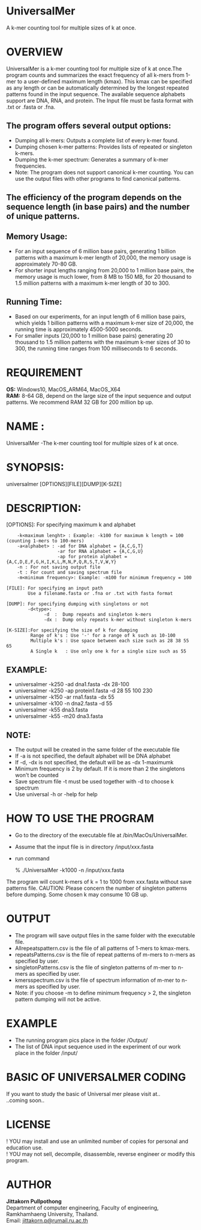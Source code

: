 # UniversalMer
  A k-mer counting tool for multiple sizes of k at once.
# OVERVIEW
UniversalMer is a k-mer counting tool for multiple size of k at once.The program counts and summarizes the exact frequency of all k-mers from 1-mer to a user-defined maximum length (kmax). This kmax can be specified as any length or can be automatically determined by the longest repeated patterns found in the input sequence.
The available sequence alphabets support are DNA, RNA, and protein. The Input file must be fasta format with .txt or .fasta or .fna. 

## The program offers several output options:
 * Dumping all k-mers: Outputs a complete list of every k-mer found.
 * Dumping chosen k-mer patterns: Provides lists of repeated or singleton k-mers.
 * Dumping the k-mer spectrum: Generates a summary of k-mer frequencies.
 * Note: The program does not support canonical k-mer counting. You can use the output files with other programs to find canonical patterns. 

## The efficiency of the program depends on the sequence length (in base pairs) and the number of unique patterns.

## Memory Usage:
 * For an input sequence of 6 million base pairs, generating 1 billion patterns with a maximum k-mer length of 20,000, the memory usage is approximately 70-80 GB.
 * For shorter input lengths ranging from 20,000 to 1 million base pairs, the memory usage is much lower, from 8 MB to 150 MB, for 20 thousand to 1.5 million patterns with a maximum k-mer length of 30 to 300.    
    
## Running Time:
 * Based on our experiments, for an input length of 6 million base pairs, which yields 1 billion patterns with a maximum k-mer size of 20,000, the running time is approximately 4500-5000 seconds.
 * For smaller inputs (20,000 to 1 million base pairs) generating 20 thousand to 1.5 million patterns with the maximum k-mer sizes of 30 to 300, the running time ranges from 100 milliseconds to 6 seconds.

# REQUIREMENT
  **OS:** Windows10, MacOS_ARM64, MacOS_X64 <br>
  **RAM:** 8-64 GB, depend on the large size of the input sequence and output patterns. We recommend RAM 32 GB for 200 million bp up. <br>
  
# NAME :
  UniversalMer -The k-mer counting tool for multiple sizes of k at once. 

# SYNOPSIS: 
   universalmer [OPTIONS][FILE][DUMP][K-SIZE]

# DESCRIPTION:

 [OPTIONS]: For specifying maximum k and alphabet

        -k<maximum lenght> : Example: -k100 for maximum k length = 100 (counting 1-mers to 100-mers)
        -a<alphabet> : -ad for DNA alphabet = {A,C,G,T}
                       -ar for RNA alphabet = {A,C,G,U}
                       -ap for protein alphabet =  {A,C,D,E,F,G,H,I,K,L,M,N,P,Q,R,S,T,V,W,Y}
        -n : For not saving output file 
        -t : For count and saving spectrum file
        -m<minimum frequency>: Example: -m100 for minimum frequency = 100

    [FILE]: For specifying an input path
            Use a filename.fasta or .fna or .txt with fasta format

    [DUMP]: For specifying dumping with singletons or not
            -d<type>:   
                  -d  :  Dump repeats and singleton k-mers
                  -dx :  Dump only repeats k-mer without singleton k-mers

    [K-SIZE]:For specifying the size of k for dumping
             Range of k's : Use '-' for a range of k such as 10-100
             Multiple k's : Use space between each size such as 28 38 55 65 
             A Single k   : Use only one k for a single size such as 55

## EXAMPLE:   
 * universalmer -k250 -ad dna1.fasta -dx 28-100 
 * universalmer -k250 -ap protein1.fasta -d 28 55 100 230 
 * universalmer -k150 -ar rna1.fasta -dx 55
 * universalmer -k100 -n dna2.fasta -d 55
 * universalmer -k55 dna3.fasta
 * universalmer -k55 -m20 dna3.fasta

## NOTE: 
 * The output will be created in the same folder of the executable file
 * If -a<alphabet> is not specified, the default alphabet will be DNA alphabet  
 * If -d, -dx is not specified,  the default will be as -dx 1-maximumk
 * Minimum frequency is 2 by default. If it is more than 2 the singletons won't be counted
 * Save spectrum file -t must be used together with -d to choose k spectrum
 * Use universal -h or -help for help

# HOW TO USE THE PROGRAM

 * Go to the directory of the executable file at  /bin/MacOs/UniversalMer. 
 *  Assume that the input file is in directory /input/xxx.fasta
 *  run command
   
       % ./UniversalMer -k1000 -n /input/xxx.fasta
      
   The program will count k-mers of k = 1 to 1000 from xxx.fasta without save patterns file. 
   CAUTION: Please concern the number of singleton patterns before dumping. Some chosen k may consume 10 GB up.

# OUTPUT
  * The program will save output files in the same folder with the executable file.
  * Allrepeatspattern.csv is the file of all patterns of 1-mers to kmax-mers.
  * repeatsPatterns.csv is the file of repeat patterns of m-mers to n-mers as specified by user.
  * singletonPatterns.csv is the file of singleton patterns of m-mer to n-mers as specified by user.
  * kmersspectrum.csv is the file of spectrum information of m-mer to n-mers as specified by user.
  * Note: if you choose -m to define minimum frequency > 2, the singleton pattern dumping will not be active.
    
# EXAMPLE
  * The running program pics place in the folder /Output/ <br>
  * The list of DNA input sequence used in the experiment of our work place in the folder /input/ <br>

# BASIC OF UNIVERSALMER CODING
  If you want to study the basic of Universal mer please visit at..<br>
  ..coming soon..
  
# LICENSE
  ! YOU may install and use an unlimited number of copies for personal and education use.<br>
  ! YOU may not sell, decompile, disassemble, reverse engineer or modify this program.<br>

# AUTHOR

  **Jittakorn Pullpothong**<br> Department of computer engineering, Faculty of engineering, Ramkhamhaeng University, Thailand.<br>
  Email: <jittakorn.p@rumail.ru.ac.th>


   
